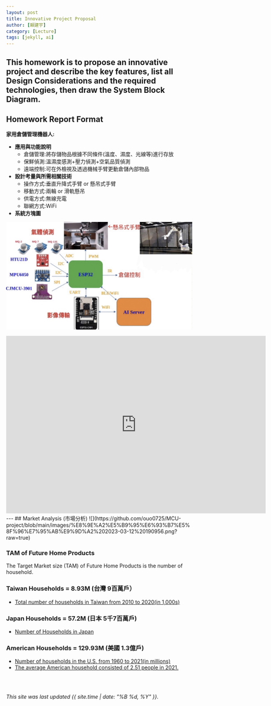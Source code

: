 ```yaml
---
layout: post
title: Innovative Project Proposal
author: [賴建宇]
category: [Lecture]
tags: [jekyll, ai]
---
```


This homework is to propose an innovative project and describe the key features, list all Design Considerations and the required technologies, then draw the System Block Diagram.
---
## Homework Report Format
**家用倉儲管理機器人:**<br>
* **應用與功能說明**
  - 倉儲管理:將存儲物品根據不同條件(溫度、濕度、光線等)進行存放
  - 保鮮偵測:溫濕度感測+壓力偵測+空氣品質偵測
  - 遠端控制:可在外檢視及透過機械手臂更動倉儲內部物品
* **設計考量與所需相關技術**
  - 操作方式:垂直升降式手臂 or 懸吊式手臂
  - 移動方式:兩輪 or 滑軌懸吊
  - 供電方式:無線充電
  - 聯網方式:WiFi
* **系統方塊圖**

![](https://github.com/ouo0725/MCU-project/blob/main/images/S__4071427.jpg?raw=true)


<iframe width="703" height="480" src="https://www.youtube.com/embed/oYqmmzrvTr8" title="MHD重負荷 機械手臂第七軸運用 機械手臂滑軌 重負荷滑軌  滾輪滑軌 Heavey Load 翔盛精密 SOARTECH HEPCO台灣" frameborder="0" allow="accelerometer; autoplay; clipboard-write; encrypted-media; gyroscope; picture-in-picture; web-share" allowfullscreen></iframe>
---
## Market Analysis (市場分析)
![](https://github.com/ouo0725/MCU-project/blob/main/images/%E8%9E%A2%E5%B9%95%E6%93%B7%E5%8F%96%E7%95%AB%E9%9D%A2%202023-03-12%20190956.png?raw=true)

### TAM of Future Home Products
The Target Market size (TAM) of Future Home Products is the number of household.<br>

### Taiwan Households = 8.93M (台灣 9百萬戶）
* [Total number of households in Taiwan from 2010 to 2020(in 1,000s)](https://www.statista.com/statistics/330804/taiwan-national-total-number-of-households/#:~:text=By%20the%20end%20of%202020,households%20in%20the%20previous%20year.)

### Japan Households = 57.2M (日本 5千7百萬戶)
* [Number of Households in Japan](https://www.helgilibrary.com/indicators/number-of-households/japan/) 

### American Households = 129.93M (美國 1.3億戶)
* [Number of households in the U.S. from 1960 to 2021(in millions)](https://www.statista.com/statistics/183635/number-of-households-in-the-us/)<br>
* [The average American household consisted of 2.51 people in 2021.](https://www.statista.com/statistics/183648/average-size-of-households-in-the-us/)<br>

<br>
<br>

*This site was last updated {{ site.time | date: "%B %d, %Y" }}.*


